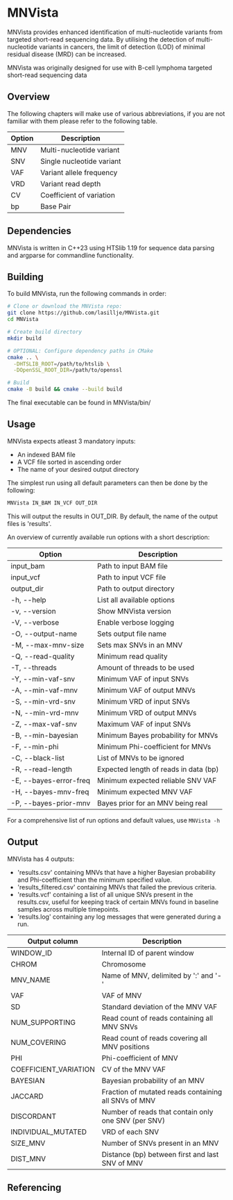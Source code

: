 
# MNVista

MNVista provides enhanced identification of multi-nucleotide variants from targeted short-read sequencing data. By utilising the detection of multi-nucleotide variants in cancers, the limit of detection (LOD) of minimal residual disease (MRD) can be increased.

MNVista was originally designed for use with B-cell lymphoma targeted short-read sequencing data

## Overview

The following chapters will make use of various abbreviations, if you are not familiar with them please refer to the following table.

| Option | Description |
| --- | --- |
| MNV | Multi-nucleotide variant |
| SNV | Single nucleotide variant |
| VAF | Variant allele frequency |
| VRD | Variant read depth |
| CV | Coefficient of variation |
| bp | Base Pair |


## Dependencies

MNVista is written in C++23 using HTSlib 1.19 for sequence data parsing and argparse for commandline functionality.

## Building

To build MNVista, run the following commands in order:

```bash
# Clone or download the MNVista repo:
git clone https://github.com/lasillje/MNVista.git
cd MNVista

# Create build directory
mkdir build

# OPTIONAL: Configure dependency paths in CMake
cmake .. \
  -DHTSLIB_ROOT=/path/to/htslib \
  -DOpenSSL_ROOT_DIR=/path/to/openssl

# Build
cmake -B build && cmake --build build
```
The final executable can be found in MNVista/bin/

## Usage

MNVista expects atleast 3 mandatory inputs:

- An indexed BAM file
- A VCF file sorted in ascending order
- The name of your desired output directory

The simplest run using all default parameters can then be done by the following:

```bash
MNVista IN_BAM IN_VCF OUT_DIR
```

This will output the results in OUT_DIR. By default, the name of the output files is 'results'.

An overview of currently available run options with a short description:

| Option | Description |
| --- | --- |
| input_bam | Path to input BAM file|
| input_vcf | Path to input VCF file |
| output_dir | Path to output directory |
| -h, --help | List all available options |
| -v, --version | Show MNVista version |
| -V, --verbose | Enable verbose logging |
| -O, --output-name | Sets output file name | 
| -M, --max-mnv-size | Sets max SNVs in an MNV |
| -Q, --read-quality | Minimum read quality |
| -T, --threads | Amount of threads to be used|
| -Y, --min-vaf-snv | Minimum VAF of input SNVs |
| -A, --min-vaf-mnv | Minimum VAF of output MNVs |
| -S, --min-vrd-snv | Minimum VRD of input SNVs |
| -N, --min-vrd-mnv | Minimum VRD of output MNVs |
| -Z, --max-vaf-snv | Maximum VAF of input SNVs |
| -B, --min-bayesian | Minimum Bayes probability for MNVs|
| -F, --min-phi | Minimum Phi-coefficient for MNVs|
| -C, --black-list | List of MNVs to be ignored|
| -R, --read-length | Expected length of reads in data (bp)|  
| -E, --bayes-error-freq | Minimum expected reliable SNV VAF |
| -H, --bayes-mnv-freq | Minimum expected MNV VAF |
| -P, --bayes-prior-mnv | Bayes prior for an MNV being real |


For a comprehensive list of run options and default values, use ```MNVista -h```

## Output

MNVista has 4 outputs:

- 'results.csv' containing MNVs that have a higher Bayesian probability and Phi-coefficient than the minimum specified value.
- 'results_filtered.csv' containing MNVs that failed the previous criteria.
- 'results.vcf' containing a list of all unique SNVs present in the results.csv, useful for keeping track of certain MNVs found in baseline samples across multiple timepoints.
- 'results.log' containing any log messages that were generated during a run.


| Output column | Description |
| --- | --- |
| WINDOW_ID | Internal ID of parent window |
| CHROM | Chromosome |
| MNV_NAME | Name of MNV, delimited by ':' and '-'
| VAF | VAF of MNV |
| SD | Standard deviation of the MNV VAF |
| NUM_SUPPORTING | Read count of reads containing all MNV SNVs |
| NUM_COVERING | Read count of reads covering all MNV positions |
| PHI | Phi-coefficient of MNV |
| COEFFICIENT_VARIATION | CV of the MNV VAF |
| BAYESIAN | Bayesian probability of an MNV |
| JACCARD | Fraction of mutated reads containing all SNVs of MNV|
| DISCORDANT | Number of reads that contain only one SNV (per SNV)| 
| INDIVIDUAL_MUTATED| VRD of each SNV|
|SIZE_MNV | Number of SNVs present in an MNV|
| DIST_MNV | Distance (bp) between first and last SNV of MNV |


## Referencing
